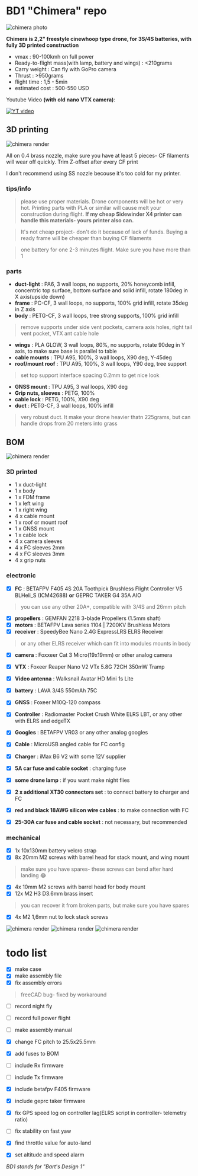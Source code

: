 # BD1 "Chimera" repo

![chimera photo](images/chimera1.jpg)

**Chimera is 2,2" freestyle cinewhoop type drone, for 3S/4S batteries, with fully 3D printed construction**

- vmax
: 90-100kmh on full power
- Ready-to-flight mass(with lamp, battery and wings)
: <210grams
- Carry weight
: Can fly with GoPro camera
- Thrust
: >950grams
- flight time
: 1,5 - 5min
- estimated cost
: 500-550 USD

Youtube Video **(with old nano VTX camera)**:

[![YT video](https://img.youtube.com/vi/oZOXZiCAGSI/0.jpg)](https://www.youtube.com/watch?v=oZOXZiCAGSI)


## 3D printing
![chimera render](images/renderLeft.png)

All on 0.4 brass nozzle, make sure you have at least 5 pieces- CF filaments will wear off quickly. Trim Z-offset after every CF print

I don't recommend using SS nozzle becouse it's too cold for my printer.

### tips/info
>please use proper materials. Drone components will be hot or very hot. Printing parts with PLA or similar will cause melt your construction during flight. **If my cheap Sidewinder X4 printer can handle this materials- yours printer also can.**

>It's not cheap project- don't do it because of lack of funds. Buying a ready frame will be cheaper than buying CF filaments

>one battery for one 2-3 minutes flight. Make sure you have more than 1

### parts
- **duct-light**
: PA6, 3 wall loops, no supports, 20% honeycomb infill, concentric top surface, bottom surface and solid infill, rotate 180deg in X axis(upside down)
- **frame**
: PC-CF, 3 wall loops, no supports, 100% grid infill, rotate 35deg in Z axis
- **body**
: PETG-CF, 3 wall loops, tree strong supports, 100% grid infill
>remove supports under side vent pockets, camera axis holes, right tail vent pocket, VTX ant cable hole
- **wings**
: PLA GLOW, 3 wall loops, 80%, no supports, rotate 90deg in Y axis, to make sure base is parallel to table
- **cable mounts**
: TPU A95, 100%, 3 wall loops, X90 deg, Y-45deg
- **roof/mount roof**
: TPU A95, 100%, 3 wall loops, Y90 deg, tree support
>set top support interface spacing 0.2mm to get nice look
- **GNSS mount**
: TPU A95, 3 wal loops, X90 deg
- **Grip nuts, sleeves**
: PETG, 100%
- **cable lock**
: PETG, 100%, X90 deg
- **duct**
: PETG-CF, 3 wall loops, 100% infill
>very robust duct. It make your drone heavier thatn 225grams, but can handle drops from 20 meters into grass

## BOM
![chimera render](images/renderBack.png)

### 3D printed
- 1 x duct-light
- 1 x body
- 1 x FDM frame
- 1 x left wing
- 1 x right wing
- 4 x cable mount
- 1 x roof or mount roof
- 1 x GNSS mount
- 1 x cable lock
- 4 x camera sleeves
- 4 x FC sleeves 2mm
- 4 x FC sleeves 3mm
- 4 x grip nuts

### electronic
- [x] **FC**
: BETAFPV F405 4S 20A Toothpick Brushless Flight Controller V5 BLHeli_S (ICM42688) **or** GEPRC TAKER G4 35A AIO
>you can use any other 20A+, compatible with 3/4S and 26mm pitch
- [x] **propellers**
: GEMFAN 2218 3-blade Propellers (1.5mm shaft)
- [x] **motors**
: BETAFPV Lava series 1104 | 7200KV Brushless Motors
- [x] **receiver**
: SpeedyBee Nano 2.4G ExpressLRS ELRS Receiver
>or any other ELRS receiver which can fit into modules mounts in body
- [x] **camera**
: Foxxeer Cat 3 Micro(19x19mm) or other analog camera
- [x] **VTX**
: Foxeer Reaper Nano V2 VTx 5.8G 72CH 350mW Tramp
- [x] **Video antenna**
: Walksnail Avatar HD Mini 1s Lite
- [x] **battery**
: LAVA 3/4S 550mAh 75C
- [x] **GNSS**
: Foxeer M10Q-120 compass
- [x] **Controller**
: Radiomaster Pocket Crush White ELRS LBT, or any other with ELRS and edgeTX
- [x] **Googles**
: BETAFPV VR03 or any other analog googles
- [x] **Cable**
: MicroUSB angled cable for FC config
- [x] **Charger**
: iMax B6 V2 with some 12V supplier
- [x] **5A car fuse and cable socket**
: charging fuse
- [x] **some drone lamp**
: if you want make night flies
- [x] **2 x additional XT30 connectors set**
: to connect battery to charger and FC
- [x] **red and black 18AWG silicon wire cables**
: to make connection with FC
- [x] **25-30A car fuse and cable socket**
: not necessary, but recommended



### mechanical

- [x] 1x 10x130mm battery velcro strap
- [x] 8x 20mm M2 screws with barrel head for stack mount, and wing mount
>make sure you have spares- these screws can bend after hard landing :joy:
- [x] 4x 10mm M2 screws with barrel head for body mount
- [x] 12x M2 H3 D3.6mm brass insert
>you can recover it from broken parts, but make sure you have spares
- [x] 4x M2 1,6mm nut to lock stack screws

![chimera render](images/renderBack.png)
![chimera render](images/renderUp.png)
![chimera render](images/renderPerspective.png)

# todo list
- [x] make case
- [x] make assembly file
- [x] fix assembly errors
>freeCAD bug- fixed by workaround
- [ ] record night fly
- [ ] record full power flight
- [ ] make assembly manual
- [x] change FC pitch to 25.5x25.5mm
- [x] add fuses to BOM
- [ ] include Rx firmware
- [ ] include Tx firmware
- [x] include betafpv F405 firmware
- [x] include geprc taker firmware
- [x] fix GPS speed log on controller lag(ELRS script in controller- telemetry ratio)
- [ ] fix stability on fast yaw
- [x] find throttle value for auto-land
- [x] set altitude and speed alarm


*BD1 stands for "Bart's Design 1"*
